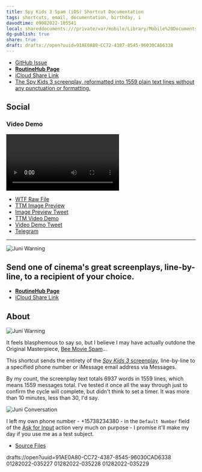 ```yaml
---
title: Spy Kids 3 Spam (iOS) Shortcut Documentation
tags: shortcuts, email, documentation, birthday, i
davodtime: 09082022-105541
local: shareddocuments:///private/var/mobile/Library/Mobile%20Documents/iCloud~md~obsidian/Documents/OBSHIDDIAN/drafts/91AE0A80-CC72-4387-8545-96030CAD6338.md
dg-publish: true
share: true
draft: drafts://open?uuid=91AE0A80-CC72-4387-8545-96030CAD6338
---
```

- [GitHub Issue](https://github.com/extratone/i/issues/123)
- [**RoutineHub Page**](https://routinehub.co/shortcut/10919)
- [iCloud Share Link](https://www.icloud.com/shortcuts/2992a73be74b436697c7aeb3fca93d42)
- [The Spy Kids 3 screenplay, reformatted into 1559 plain text lines without any punctuation or formatting.](https://gist.github.com/extratone/f9dfce369140a17b251bf8d09b07787c)

## Social
### Video Demo

<video controls>
  <source src="https://davidblue.wtf/video/SpyKids3SpamDemo.MP4">
</video>


- [WTF Raw File](https://davidblue.wtf/video/SpyKids3SpamDemo.MP4)
- [TTM Image Preview](https://ttm.sh/bnV.png)
- [Image Preview Tweet](https://twitter.com/NeoYokel/status/1514960019925655557)
- [TTM Video Demo](https://ttm.sh/bnx.D2F75BF8)
- [Video Demo Tweet](https://twitter.com/neoyokel/status/1514967560051122184)
- [Telegram](https://t.me/extratone/11128)

---

![Juni Warning](https://user-images.githubusercontent.com/43663476/149655618-67b3ac6a-50d6-4eb6-aeca-370eddef670f.png)

## Send one of cinema's great screenplays, line-by-line, to a recipient of your choice. 

- [**RoutineHub Page**](https://routinehub.co/shortcut/10919)
- [iCloud Share Link](https://www.icloud.com/shortcuts/2992a73be74b436697c7aeb3fca93d42)

## About

![Juni Warning](https://user-images.githubusercontent.com/43663476/149655618-67b3ac6a-50d6-4eb6-aeca-370eddef670f.png)

It feels blasphemous to say so, but I believe I may have actually outdone the Original Masterpiece, [Bee Movie Spam](https://routinehub.co/shortcut/2623/)...

This shortcut sends the entirety of the [*Spy Kids 3* screenplay](https://gist.github.com/extratone/f9dfce369140a17b251bf8d09b07787c), line-by-line to a specified phone number or iMessage email address via Messages. 

By my count, the screenplay text totals 6937 words in 1559 lines, which means 1559 messages total. I've tested it once all the way through just to confirm the cycle will complete, but didn't think to set a timer. It was more than 10 minutes, less than 30, I'd say.

![Juni Conversation](https://user-images.githubusercontent.com/43663476/163577923-1b3d4307-c575-4a61-89ab-8c30e9a17645.png)

I left my own phone number - +15738234380 - in the `Default Number` field of the [Ask for Input](https://www.matthewcassinelli.com/actions/ask-for-input/) action very much on purpose - I promise it'll make my day if you use me as a test subject.
- [Source Files](https://github.com/extratone/i/tree/main/shortcuts/Spy%20Kids%203%20Spam)

drafts://open?uuid=91AE0A80-CC72-4387-8545-96030CAD6338
 01282022-035227 01282022-035228 01282022-035229